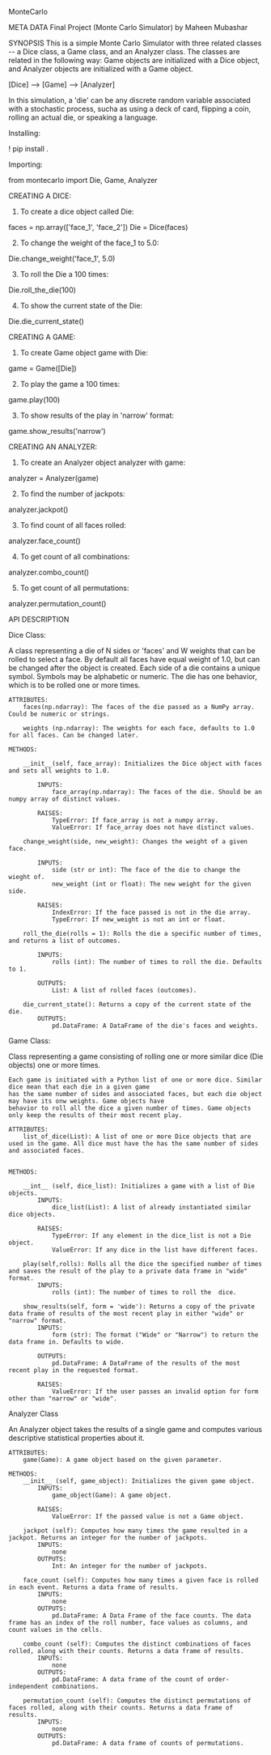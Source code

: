 MonteCarlo


META DATA
Final Project (Monte Carlo Simulator) by Maheen Mubashar

SYNOPSIS
This is a simple Monte Carlo Simulator with three related classes -- a Dice class, a Game class, and an Analyzer class.
The classes are related in the following way: Game objects are initialized with a Dice object, and Analyzer objects are initialized with a Game object.

[Dice] --> [Game] --> [Analyzer]

In this simulation, a 'die' can be any discrete random variable associated with a stochastic process, sucha as using a deck of card, flipping a coin, rolling an actual die, or speaking a language.

Installing:

! pip install .

Importing:

from montecarlo import Die, Game, Analyzer


CREATING A DICE:

1. To create a dice object called Die:

faces = np.array(['face_1', 'face_2'])
Die = Dice(faces)

 
2. To change the weight of the face_1 to 5.0:

Die.change_weight('face_1', 5.0)


3. To roll the Die a 100 times:

Die.roll_the_die(100)


4. To show the current state of the Die:


Die.die_current_state()


CREATING A GAME:

1. To create Game object game with Die:

game = Game([Die])

2. To play the game a 100 times:

game.play(100)

3. To show results of the play in 'narrow' format:

game.show_results('narrow')


CREATING AN ANALYZER:

1. To create an Analyzer object analyzer with game:

analyzer = Analyzer(game)

2. To find the number of jackpots:

analyzer.jackpot()

3. To find count of all faces rolled:

analyzer.face_count()

4. To get count of all combinations:

analyzer.combo_count()

5. To get count of all permutations:

analyzer.permutation_count()


API DESCRIPTION

Dice Class:

A class representing a die of N sides or 'faces' and W weights that can be rolled to select a face. By default 
    all faces have equal weight of 1.0, but can be changed after the object is created. Each side of a die contains a
    unique symbol. Symbols may be alphabetic or numeric. The die has one behavior, which is to be rolled one or more times.
    
    ATTRIBUTES:
        faces(np.ndarray): The faces of the die passed as a NumPy array. Could be numeric or strings.
        
        weights (np.ndarray): The weights for each face, defaults to 1.0 for all faces. Can be changed later.
        
    METHODS:
        
        __init__(self, face_array): Initializes the Dice object with faces and sets all weights to 1.0.
        
            INPUTS: 
                face_array(np.ndarray): The faces of the die. Should be an numpy array of distinct values.
            
            RAISES:
                TypeError: If face_array is not a numpy array.
                ValueError: If face_array does not have distinct values.
        
        change_weight(side, new_weight): Changes the weight of a given face.
        
            INPUTS:
                side (str or int): The face of the die to change the wieght of.
                new_weight (int or float): The new weight for the given side.
                
            RAISES:
                IndexError: If the face passed is not in the die array.
                TypeError: If new_weight is not an int or float.
            
        roll_the_die(rolls = 1): Rolls the die a specific number of times, and returns a list of outcomes.
        
            INPUTS:
                rolls (int): The number of times to roll the die. Defaults to 1.
        
            OUTPUTS: 
                List: A list of rolled faces (outcomes).
            
        die_current_state(): Returns a copy of the current state of the die.
            OUTPUTS:
                pd.DataFrame: A DataFrame of the die's faces and weights.
                
 
Game Class:

Class representing a game consisting of rolling one or more similar dice (Die objects) one or more times. 
    
    Each game is initiated with a Python list of one or more dice. Similar dice mean that each die in a given game 
    has the same number of sides and associated faces, but each die object may have its onw weights. Game objects have 
    behavior to roll all the dice a given number of times. Game objects only keep the results of their most recent play.
    
    ATTRIBUTES:
        list_of_dice(List): A list of one or more Dice objects that are used in the game. All dice must have the has the same number of sides and associated faces.
        
    
    METHODS:
        
        __int__ (self, dice_list): Initializes a game with a list of Die objects.
            INPUTS:
                dice_list(List): A list of already instantiated similar dice objects.
            
            RAISES: 
                TypeError: If any element in the dice_list is not a Die object.
                ValueError: If any dice in the list have different faces.
                
        play(self,rolls): Rolls all the dice the specified number of times and saves the result of the play to a private data frame in "wide" format.
            INPUTS:
                rolls (int): The number of times to roll the  dice.
        
        show_results(self, form = 'wide'): Returns a copy of the private data frame of results of the most recent play in either "wide" or "narrow" format.
            INPUTS: 
                form (str): The format ("Wide" or "Narrow") to return the data frame in. Defaults to wide. 
        
            OUTPUTS:
                pd.DataFrame: A DataFrame of the results of the most recent play in the requested format.
            
            RAISES:
                ValueError: If the user passes an invalid option for form other than "narrow" or "wide".
                
Analyzer Class

An Analyzer object takes the results of a single game and computes various descriptive statistical properties about it.
    
    ATTRIBUTES:
        game(Game): A game object based on the given parameter.        
 
    METHODS:
        __init__ (self, game_object): Initializes the given game object.
            INPUTS: 
                game_object(Game): A game object.
        
            RAISES:
                ValueError: If the passed value is not a Game object.
        
        jackpot (self): Computes how many times the game resulted in a jackpot. Returns an integer for the number of jackpots.
            INPUTS:
                none
            OUTPUTS:
                Int: An integer for the number of jackpots.
        
        face_count (self): Computes how many times a given face is rolled in each event. Returns a data frame of results.
            INPUTS:
                none
            OUTPUTS: 
                pd.DataFrame: A Data Frame of the face counts. The data frame has an index of the roll number, face values as columns, and count values in the cells.  
        
        combo_count (self): Computes the distinct combinations of faces rolled, along with their counts. Returns a data frame of results.
            INPUTS:
                none
            OUTPUTS:
                pd.DataFrame: A data frame of the count of order-independent combinations. 
                
        permutation_count (self): Computes the distinct permutations of faces rolled, along with their counts. Returns a data frame of results.
            INPUTS:
                none
            OUTPUTS:
                pd.DataFrame: A data frame of counts of permutations.
    
